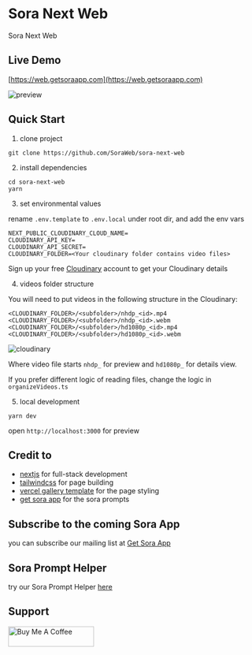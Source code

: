 # Sora Next Web

Sora Next Web

## Live Demo

[https://web.getsoraapp.com](https://web.getsoraapp.com)

![preview](./og-image.png)

## Quick Start

1. clone project

```shell
git clone https://github.com/SoraWeb/sora-next-web
```

2. install dependencies

```shell
cd sora-next-web
yarn
```

3. set environmental values

rename `.env.template` to `.env.local` under root dir, and add the env vars

```
NEXT_PUBLIC_CLOUDINARY_CLOUD_NAME=
CLOUDINARY_API_KEY=
CLOUDINARY_API_SECRET=
CLOUDINARY_FOLDER=<Your cloudinary folder contains video files>
```

Sign up your free [Cloudinary](https://cloudinary.com/) account to get your Cloudinary details

4. videos folder structure

You will need to put videos in the following structure in the Cloudinary:

```
<CLOUDINARY_FOLDER>/<subfolder>/nhdp_<id>.mp4
<CLOUDINARY_FOLDER>/<subfolder>/nhdp_<id>.webm
<CLOUDINARY_FOLDER>/<subfolder>/hd1080p_<id>.mp4
<CLOUDINARY_FOLDER>/<subfolder>/hd1080p_<id>.webm
```

![cloudinary](./cloudinary.png)

Where video file starts `nhdp_` for preview and `hd1080p_` for details view.

If you prefer different logic of reading files, change the logic in `organizeVideos.ts`

5. local development

```shell
yarn dev
```

open `http://localhost:3000` for preview

## Credit to

- [nextjs](https://nextjs.org/docs) for full-stack development
- [tailwindcss](https://tailwindcss.com/) for page building
- [vercel gallery template](https://vercel.com/templates/next.js/image-gallery-starter) for the page styling
- [get sora app](https://getsoraapp.com) for the sora prompts

## Subscribe to the coming Sora App

you can subscribe our mailing list at [Get Sora App](https://getsoraapp.com)

## Sora Prompt Helper

try our Sora Prompt Helper [here](https://soraprompt.chat/gpts)

## Support

<a href="https://www.buymeacoffee.com/jamesgong" target="_blank"><img src="https://cdn.buymeacoffee.com/buttons/default-orange.png" alt="Buy Me A Coffee" height="41" width="174"></a>
